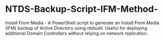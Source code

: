 # NTDS-Backup-Script-IFM-Method-
Install From Media -  A PowerShell script to generate an Install From Media (IFM) backup of Active Directory using ntdsutil. Useful for deploying additional Domain Controllers without relying on network replication.
